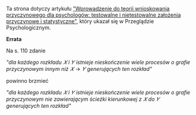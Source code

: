 Ta strona dotyczy artykułu ["Wprowadzenie do teorii wnioskowania przyczynowego dla psychologów: testowalne i nietestowalne założenia przyczynowe i statystyczne"](https://czasopisma.uwm.edu.pl/index.php/pp/article/view/9461/7101), który ukazał się w Przeglądzie Psychologicznym.

**Errata**

Na s. 110 zdanie

*"dla każdego rozkładu* $𝑋$ *i* $𝑌$ *istnieje nieskończenie wiele procesów o grafie przyczynowym innym niż* $𝑋 \rightarrow 𝑌$ *generujących ten rozkład"*

powinno brzmieć

*"dla każdego rozkładu* $𝑋$ *i* $𝑌$ *istnieje nieskończenie wiele procesów o grafie przyczynowym nie zawierającym ścieżki kierunkowej z* $𝑋$ *do* $𝑌$ *generujących ten rozkład"*
